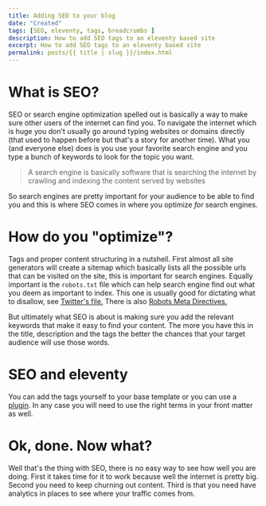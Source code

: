 ```yaml
---
title: Adding SEO to your blog
date: "Created"
tags: [SEO, eleventy, tags, breadcrumbs ]
description: How to add SEO tags to an eleventy based site 
excerpt: How to add SEO tags to an eleventy based site
permalink: posts/{{ title | slug }}/index.html
---
```

  
# What is SEO?

SEO or search engine optimization spelled out is basically a way to make sure other users of the internet can find you. To navigate the internet which is huge you don't usually go around typing websites or domains directly (that used to happen before but that's a story for another time). What you (and everyone else) does is you use your favorite search engine and you type a bunch of keywords to look for the topic you want.

> A search engine is basically software that is searching the internet by crawling and indexing the content served by websites

So search engines are pretty important for your audience to be able to find you and this is where SEO comes in where you optimize *for* search engines. 

# How do you "optimize"?

Tags and proper content structuring in a nutshell. First almost all site generators will create a sitemap which basically lists all the possible urls that can be visited on the site, this is important for search engines. Equally important is the `robots.txt` file which can help search engine find out what you deem as important to index. This one is usually good for dictating what to disallow, see [Twitter's file.](https://twitter.com/robots.txt) There is also [Robots Meta Directives.](https://www.searchenginejournal.com/technical-seo/meta-robots-tags-robots-txt/)


But ultimately what SEO is about is making sure you add the relevant keywords that make it easy to find your content. The more you have this in the title, description and the tags the better the chances that your target audience will use those words.

# SEO and eleventy
You can add the tags yourself to your base template or you can use a [plugin](https://github.com/artstorm/eleventy-plugin-seo). In any case you will need to use the right terms in your front matter as well. 


# Ok, done. Now what?

Well that's the thing with SEO, there is no easy way to see how well you are doing. First it takes time for it to work because well the internet is pretty big. Second you need to keep churning out content. Third is that you need have analytics in places to see where your traffic comes from. 